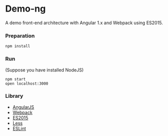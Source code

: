 # Demo-ng

A demo front-end architecture with Angular 1.x and Webpack using ES2015.


### Preparation

```
npm install
```

### Run
(Suppose you have installed NodeJS)

```
npm start
open localhost:3000
```

### Library

- [AngularJS](https://angularjs.org/)
- [Webpack](https://webpack.github.io/)
- [ES2015](https://babeljs.io/docs/learn-es2015/)
- [Less](http://lesscss.org/)
- [ESLint](http://eslint.org/)
